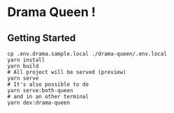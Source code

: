 # Drama Queen !

## Getting Started

```
cp .env.drama.sample.local ./drama-queen/.env.local
yarn install
yarn build
# All project will be served (preview)
yarn serve
# It's also possible to do
yarn serve:both-queen
# and in an other terminal
yarn dev:drama-queen
```
